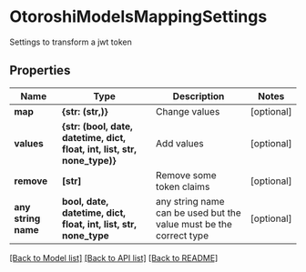 # OtoroshiModelsMappingSettings

Settings to transform a jwt token

## Properties
Name | Type | Description | Notes
------------ | ------------- | ------------- | -------------
**map** | **{str: (str,)}** | Change values | [optional] 
**values** | **{str: (bool, date, datetime, dict, float, int, list, str, none_type)}** | Add values | [optional] 
**remove** | **[str]** | Remove some token claims | [optional] 
**any string name** | **bool, date, datetime, dict, float, int, list, str, none_type** | any string name can be used but the value must be the correct type | [optional]

[[Back to Model list]](../README.md#documentation-for-models) [[Back to API list]](../README.md#documentation-for-api-endpoints) [[Back to README]](../README.md)


